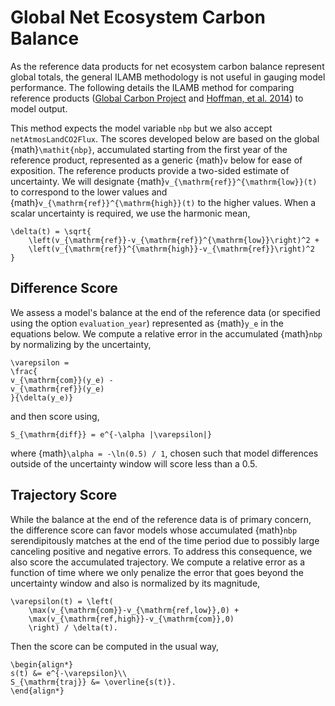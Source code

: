 # Global Net Ecosystem Carbon Balance

As the reference data products for net ecosystem carbon balance represent global totals, the general ILAMB methodology is not useful in gauging model performance. The following details the ILAMB method for comparing reference products ([Global Carbon Project](http://www.earth-syst-sci-data.net/8/605/2016/) and [Hoffman, et al. 2014](https://doi.org/10.1002/2013JG002381)) to model output.

This method expects the model variable `nbp` but we also accept `netAtmosLandCO2Flux`. The scores developed below are based on the global {math}`\mathit{nbp}`, accumulated starting from the first year of the reference product, represented as a generic {math}`v` below for ease of exposition. The reference products provide a two-sided estimate of uncertainty. We will designate {math}`v_{\mathrm{ref}}^{\mathrm{low}}(t)` to correspond to the lower values and
{math}`v_{\mathrm{ref}}^{\mathrm{high}}(t)` to the higher values. When a scalar uncertainty is required, we use the harmonic mean,

```{math}
\delta(t) = \sqrt{
    \left(v_{\mathrm{ref}}-v_{\mathrm{ref}}^{\mathrm{low}}\right)^2 +
    \left(v_{\mathrm{ref}}^{\mathrm{high}}-v_{\mathrm{ref}}\right)^2
}
```

## Difference Score

We assess a model's balance at the end of the reference data (or specified using the option `evaluation_year`) represented as {math}`y_e` in the equations below. We compute a relative error in the accumulated {math}`nbp` by normalizing by the uncertainty,

```{math}
\varepsilon =
\frac{
v_{\mathrm{com}}(y_e) -
v_{\mathrm{ref}}(y_e)
}{\delta(y_e)}
```

and then score using,

```{math}
S_{\mathrm{diff}} = e^{-\alpha |\varepsilon|}
```

where {math}`\alpha = -\ln(0.5) / 1`, chosen such that model differences outside of the uncertainty window will score less than a 0.5.

## Trajectory Score

While the balance at the end of the reference data is of primary concern, the difference score can favor models whose accumulated {math}`nbp` serendipitously matches at the end of the time period due to possibly large canceling positive and negative errors. To address this consequence, we also score the accumulated trajectory. We compute a relative error as a function of time where we only penalize the error that goes beyond the uncertainty window and also is normalized by its magnitude,

```{math}
\varepsilon(t) = \left(
    \max(v_{\mathrm{com}}-v_{\mathrm{ref,low}},0) +
    \max(v_{\mathrm{ref,high}}-v_{\mathrm{com}},0)
    \right) / \delta(t).
```

Then the score can be computed in the usual way,

```{math}
\begin{align*}
s(t) &= e^{-\varepsilon}\\
S_{\mathrm{traj}} &= \overline{s(t)}.
\end{align*}
```
